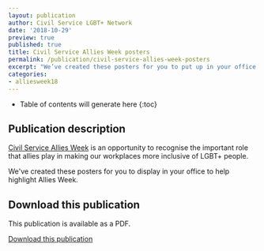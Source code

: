 ```yaml
---
layout: publication
author: Civil Service LGBT+ Network
date: '2018-10-29'
preview: true
published: true
title: Civil Service Allies Week posters
permalink: /publication/civil-service-allies-week-posters
excerpt: "We’ve created these posters for you to put up in your office for Allies Week."
categories:
- alliesweek18
---
```

<!-- Include the following to generate a Table of Contents -->
* Table of contents will generate here
{:toc}
<!-- Don't touch the Table of Contents above -->

<!-- Include this line to process the Markdown and format the content properly -->
<div id="page-content" markdown="1">
<!-- Don't remove the line of code above -->

## Publication description

[Civil Service Allies Week](/allies-week) is an opportunity to recognise the important role that allies play in making our workplaces more inclusive of LGBT+ people. 

We've created these posters for you to display in your office to help highlight Allies Week.

## Download this publication

This publication is available as a PDF.

[Download this publication](/assets/documents/2018-10-29-allies-week-posters.pdf)

<!-- Include this line to process the Markdown and format the content properly -->
</div>
<!-- Don't remove the line of code above -->



